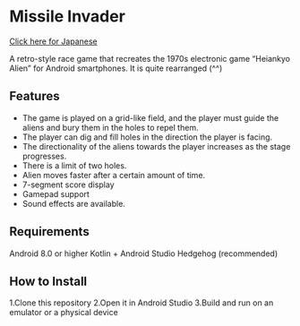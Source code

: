 # Missile Invader
[Click here for Japanese](./README.ja.md)

A retro-style race  game that recreates the 1970s electronic game “Heiankyo Alien” for Android smartphones.
It is quite rearranged (^^) 

## Features
- The game is played on a grid-like field, and the player must guide the aliens and bury them in the holes to repel them.
- The player can dig and fill holes in the direction the player is facing.
- The directionality of the aliens towards the player increases as the stage progresses.
- There is a limit of two holes.
- Alien moves faster after a certain amount of time.
- 7-segment score display
- Gamepad support
- Sound effects are available.

## Requirements
Android 8.0 or higher
Kotlin + Android Studio Hedgehog (recommended)

## How to Install
1.Clone this repository
2.Open it in Android Studio
3.Build and run on an emulator or a physical device
